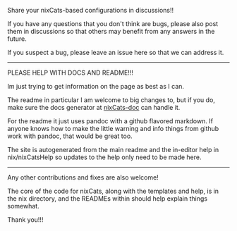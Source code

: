 Share your nixCats-based configurations in discussions!!

If you have any questions that you don't think are bugs,
please also post them in discussions so that others may benefit from any answers in the future.

If you suspect a bug, please leave an issue here so that we can address it.

---

PLEASE HELP WITH DOCS AND README!!!

Im just trying to get information on the page as best as I can.

The readme in particular I am welcome to big changes to,
but if you do, make sure the docs generator at
[nixCats-doc](https://github.com/BirdeeHub/nixCats-doc) can handle it.

For the readme it just uses pandoc with a github flavored markdown.
If anyone knows how to make the little warning and info
things from github work with pandoc, that would be great too.

The site is autogenerated from the main readme
and the in-editor help in nix/nixCatsHelp
so updates to the help only need to be made here.

---

Any other contributions and fixes are also welcome!

The core of the code for nixCats, along with the templates and help,
is in the nix directory, and the READMEs within should help explain things somewhat.

Thank you!!!

